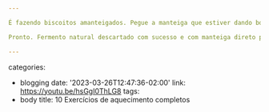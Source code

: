 ```yaml
---

É fazendo biscoitos amanteigados. Pegue a manteiga que estiver dando bobeira e misture com o dobro em peso de farinha. Junte o fermento que quer descartar, no máximo o dobro em peso da farinha. Então a proporção é 1 de manteiga, 2 de farinha e 4 de fermento no máximo. A quantidade de fermento pode variar, é apenas para descarte e para dar volume. Misture tudo, tempere a gosto (sal, ervas, pimentas), forme um bloco retangular e coloque na geladeira por uma horinha (pode ficar mais, até de um dia pro outro, ele não vai a lugar algum). Depois pré-aqueça o forno a 180 graus e vá tirando a massa em blocos que quando abertos bem fininhos caibam em forma untada levemente com azeite. Corte retângulos dos mais uniformes possíveis e transfira para a forma. Na forma corte o tamanho dos quadradinhos ou outro formato que quiser para seus biscoitos. Faça furinhos com o garfo para o biscoito não inchar e coloque no forno. Fique sempre de olho, pois você deve ir retirando os que forem ficando moreninhos, que é o ponto onde estão secos sem estarem queimados. Talvez seja preciso ir tirando aos poucos. Enquanto isso vá preparando a próxima fornada.

Pronto. Fermento natural descartado com sucesso e com manteiga direto pra barriga no chá das cinco.

---
```

categories:
- blogging
date: '2023-03-26T12:47:36-02:00'
link: https://youtu.be/hsGgI0ThLG8
tags:
- body
title: 10 Exercícios de aquecimento completos
